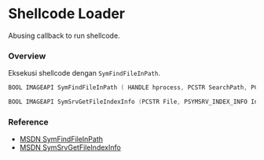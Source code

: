 # Shellcode Loader

Abusing callback to run shellcode.

### Overview

Eksekusi shellcode dengan `SymFindFileInPath`.

```c++
BOOL IMAGEAPI SymFindFileInPath ( HANDLE hprocess, PCSTR SearchPath, PCSTR FileName, PVOID id, DWORD two, DWORD three, DWORD flags, PSTR FoundFile, PFINDFILEINPATHCALLBACK callback, PVOID context);

BOOL IMAGEAPI SymSrvGetFileIndexInfo (PCSTR File, PSYMSRV_INDEX_INFO Info, DWORD Flags);
```

### Reference 

- [MSDN SymFindFileInPath](https://docs.microsoft.com/en-us/windows/win32/api/dbghelp/nf-dbghelp-symfindfileinpath)
- [MSDN SymSrvGetFileIndexInfo](https://docs.microsoft.com/en-us/windows/win32/api/dbghelp/nf-dbghelp-symsrvgetfileindexinfo)